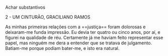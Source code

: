 Achar substantivos

2 - UM CINTURÃO, GRACILIANO RAMOS

As minhas primeiras relações com a ==justiça== foram
dolorosas e deixaram-me funda impressão. Eu devia
ter quatro ou cinco anos, por aí, e figurei na qualidade
de réu. Certamente já me haviam feito representar
esse papel, mas ninguém me dera a entender que se
tratava de julgamento. Batiam-me porque podiam
bater-me, e isto era natural.